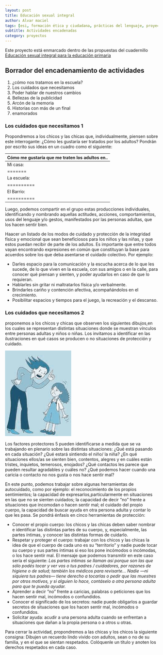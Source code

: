 ```yaml
---
layout: post
title: Educación sexual integral
author: Alvar maciel
tags: [esi, formación ética y ciudadana, prácticas del lenguaje, proyectos]
subtitle: Actividades encadenadas
category: proyectos
---
```


Este proyecto está enmarcado dentro de las propuestas del cuadernillo [Educación sexual integral para la educación primaria](http://www.buenosaires.gob.ar/sites/gcaba/files/esi_primaria.pdf)


## Borrador del encadenamiento de actividades

1. ¿cómo nos tratamos en la escuela?
2. Los cuidados que necesitamos
3. Poder hablar de nuestros cambios
4. Bellezas de la publicidad
5. Arcón de la memoria
6. Historias con más de un final
7. enamorados

### Los cuidados que necesitamos 1

Propondremos a los chicos y las chicas que, individualmente, piensen sobre este interrogante: ¿Cómo les gustaría ser tratados por los adultos? Pondrán por escrito sus ideas en un cuadro como el siguiente:

|Cómo me gustaría que me traten los adultos en..|
|:----------------------------------------------|
|Mi casa:|
|=======|
|La escuela:|
|==========|
|El Barrio:|
|==========|

Luego, podemos compartir en el grupo estas producciones individuales, identificando y nombrando aquellas actitudes, acciones, comportamientos, usos del lenguaje y/o gestos, manifestados por las personas adultas, que los hacen sentir bien.

Haacer un listado de los modos de cuidado y protección de la integridad física y emocional que sean beneficiosos para los niños y las niñas, y que estos puedan recibir de parte de los adultos. Es importante que entre todos vayan encontrando expresiones en común que constituyan la base para acuerdos sobre los que deba asentarse el cuidado colectivo. Por ejemplo:

- Darles espacio para la comunicación y la escucha acerca de lo que les sucede, de lo que viven en la escuela, con sus amigos o en la calle, para conocer qué piensan y sienten, y poder ayudarlos en caso de que lo requieran.
- Hablarles sin gritar ni maltratarlos física y/o verbalmente.
- Brindarles cariño y contención afectiva, acompañándolos en el crecimiento.
- Posibilitar espacios y tiempos para el juego, la recreación y el descanso.

### Los cuidados que necesitamos 2

proponemos a los chicos y chicas que observen los siguientes dibujos,en los cuales se representan distintas situaciones donde se muestran vínculos entre personas adultas y niños o niñas. Los invitamos a identificar en las ilustraciones en qué casos se producen o no situaciones de protección y cuidado.

![](/assets/ESI/cuidado1.jpg)


Los factores protectores 5 pueden identificarse a medida que se va trabajando en plenario sobre las distintas situaciones: ¿Qué está pasando en cada situación? ¿Qué estará sintiendo el niño/ la niña? ¿En qué situaciones ellos/as se sienten bien, contentos, alegres y en cuáles están tristes, inquietos, temerosos, enojados? ¿Qué contactos les parece que pueden resultar agradables y cuáles no? ¿Qué podemos hacer cuando una caricia o contacto no nos gusta o nos hace sentir mal?

En este punto, podemos trabajar sobre algunas herramientas de autocuidado, como por ejemplo: el reconocimiento de los propios sentimientos; la capacidad de expresarlos,particularmente en situaciones en las que no se sienten cuidados; la capacidad de decir “no” frente a situaciones que incomodan o hacen sentir mal; el cuidado del propio cuerpo, la capacidad de buscar ayuda en otra persona adulta y contar lo que les pasa. Se pondrá énfasis en cinco herramientas de protección:

- Conocer el propio cuerpo: los chicos y las chicas deben saber nombrar e identificar las distintas partes de su cuerpo, y, especialmente, las partes íntimas, y conocer las distintas formas de cuidarlo.
- Respetar y proteger el cuerpo: trabajar con los chicos y las chicas la idea de que el cuerpo de cada uno es su “territorio” y nadie puede tocar su cuerpo y sus partes íntimas si eso los pone incómodos o incómodas, o los hace sentir mal. El mensaje que podemos transmitir en este caso sería el siguiente: *Las partes íntimas se llaman así porque son las que sólo podés tocar y ver vos o tus padres / cuidadores, por razones de higiene o de salud; también los médicos para revisarte... Nadie —ni siquiera tus padres— tiene derecho a tocarlas o pedir que las muestres por otros motivos, y si alguien lo hace, contáselo a otra persona adulta para que te pueda ayudar.*
- Aprender a decir “no” frente a caricias, palabras o peticiones que los hacen sentir mal, incómodos o confundidos.
- Conocer el significado de los secretos: nadie puede obligarlos a guardar secretos de situaciones que los hacen sentir mal, incómodos o confundidos.
- Solicitar ayuda: acudir a una persona adulta cuando se enfrentan a situaciones que dañan a la propia persona o a otros u otras.

Para cerrar la actividad, propondremos a las chicas y los chicos la siguiente consigna: Dibujen un recuerdo lindo vivido con adultos, sean o no de su familia, y en el que se sientan respetados. Colóquenle un título y anoten los derechos respetados en cada caso.
